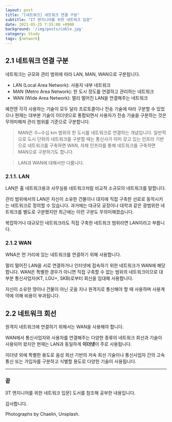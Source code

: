 ```yaml
---
layout: post
title: "[네트워크] 네트워크 연결 구분"
subtitle: "IT 엔지니어를 위한 네트워크 입문"
date: 2021-05-25 7:55:00 +0900
background: '/img/posts/cable.jpg'
category: Study
tags: [network]
---
```

## 2.1 네트워크 연결 구분
네트워크는 규모와 관리 범위에 따라 LAN, MAN, WAN으로 구분됩니다.

* LAN (Local Area Network): 사용자 내부 네트워크
* MAN (Metro Area Network): 한 도시 정도를 연결하고 관리하는 네트워크
* WAN (Wide Area Network): 멀리 떨어진 LAN을 연결해주는 네트워크

예전엔 각각 사용하는 기술이 모두 달라 프로토콜이나 전송 기술에 따라 구분할 수 있었으나 현재는 대부분 기술이 이더넷으로 통합되면서 사용자가 전송 기술을 구분하는 것은 무의미해져 관리 범위를 기준으로 구분합니다.

> MAN은 수~수십 km 범위의 한 도시를 네트워크로 연결하는 개념입니다. 일반적으로 도시 단위의 네트워크를 구분할 때는 통신사가 이미 갖고 있는 인프라 기반으로 네트워크를 구축하면 WAN, 자체 인프라를 통해 네트워크를 구축하면 MAN으로 구분하기도 합니다. 

> LAN과 WAN에 대해서만 다룹니다.

### 2.1.1. LAN
LAN은 홈 네트워크용과 사무실용 네트워크처럼 비교적 소규모의 네트워크를 말합니다.

관리 범위에서의 LAN은 자신이 소유한 건물이나 대지에 직접 구축한 선로로 동작시키는 네트워크로 정의할 수 있습니다. 과거에는 대규모 공장이나 대학과 같은 광범위한 네트워크를 별도로 구분했지만 최근에는 이런 구분도 무의미해졌습니다. 

복잡하거나 대규모인 네트워크라도 직접 구축한 네트워크 범위라면 LAN이라고 부릅니다.

### 2.1.2 WAN
WNA은 먼 거리에 있는 네트워크를 연결하기 위해 사용합니다. 

멀리 떨어진 LAN을 서로 연결하거나 인터넷에 접속하기 위한 네트워크가 WAN에 해당합니다. WAN은 특별한 경우가 아니면 직접 구축할 수 없는 범위의 네트워크이므로 대부분 통신사업자(KT, LGU+, SKB)로부터 회신을 임대해 사용합니다.

자신이 소유한 땅이나 건물이 아닌 곳을 지나 원격지로 통신해야 할 때 사용하며 사용계약에 의해 비용이 부과됩니다.

## 2.2 네트워크 회선
원격지 네트워크에 연결하기 위해서는 WAN을 사용해야 합니다.

WAN에서 통신사업자와 사용자를 연결해주는 다양한 종류의 네트워크 회선과 기술이 사용되어 왔지만 현재는 LAN과 동일하게 **이더넷**이 주로 사용됩니다.

이더넷 외에 특별한 용도로 음성 회선 기반의 저속 회선 기술이나 통신사업자 간의 고속 통신 또는 가입자를 구분하고 식별할 용도로 다양한 기술이 사용됩니다.

*****

### 끝
[IT 엔지니어를 위한 네트워크 입문] 도서를 참조해 공부한 내용입니다.

감사합니다.

<p class = "placeholder">Photographs by Chaelin, Unsplash.</p>